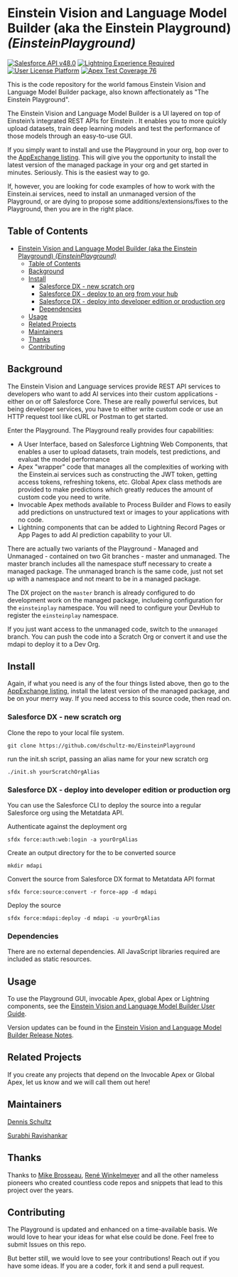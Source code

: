 # Einstein Vision and Language Model Builder (aka the Einstein Playground) *(EinsteinPlayground)*

<!-- 
    This should be identical to the repository name/project name, or a relevant title, with the repo name in the italicized paranthesis. The repo name should be in this title is what I'm gettin at here.
-->

[![Salesforce API v48.0](https://img.shields.io/badge/Salesforce%20API-v48.0-blue.svg)]()
[![Lightning Experience Required](https://img.shields.io/badge/Lightning%20Experience-Required-informational.svg)]()
[![User License Platform](https://img.shields.io/badge/User%20License-Platform-032e61.svg)]()
[![Apex Test Coverage 76](https://img.shields.io/badge/Apex%20Test%20Coverage-76-orange.svg)]()


<!-- 
    Badges
    Salesforce badges
        Salesforce API : Version Number
        Lightning Experience : Required / Not Required (Optional, unless using LWC/Aura)
        User License: Sales / Service / Communities / Platform / None (Optional)
        Apex Code Coverage: % 100 green, >75 orange, <75 red (Required if including Apex)
-->    
This is the code repository for the world famous Einstein Vision and Language Model Builder package, also known affectionately as "The Einstein Playground".  

The Einstein Vision and Language Model Builder is a UI layered on top of Einstein’s integrated REST APIs for Einstein .  It enables you to more quickly upload datasets, train deep learning models and test the performance of those models through an easy-to-use GUI.  

If you simply want to install and use the Playground in your org, bop over to the [AppExchange listing](https://sfdc.co/EinsteinModelBuilder).  This will give you the opportunity to install the latest version of the managed package in your org and get started in minutes.  Seriously.  This is the easiest way to go.

If, however, you are looking for code examples of how to work with the Einstein.ai services, need to install an unmanaged version of the Playground, or are dying to propose some additions/extensions/fixes to the Playground, then you are in the right place.

<!-- Longform description. No title here. The quote I stole to define this from the template is - 
* "This should describe your module in broad terms, generally in just a few paragraphs; more detail of the module's routines or methods, lengthy code examples, or other in-depth material should be given in subsequent sections.
Ideally, someone who's slightly familiar with your module should be able to refresh their memory without hitting "page down". As your reader continues through the document, they should receive a progressively greater amount of knowledge." - Kirrily "Skud" Robert, perlmodstyle
-->

## Table of Contents
- [Einstein Vision and Language Model Builder (aka the Einstein Playground) *(EinsteinPlayground)*](#einstein-vision-and-language-model-builder-aka-the-einstein-playground-einsteinplayground)
	- [Table of Contents](#table-of-contents)
	- [Background](#background)
	- [Install](#install)
		- [Salesforce DX - new scratch org](#salesforce-dx---new-scratch-org)
		- [Salesforce DX - deploy to an org from your hub](#salesforce-dx---deploy-to-an-org-from-your-hub)
		- [Salesforce DX - deploy into developer edition or production org](#salesforce-dx---deploy-into-developer-edition-or-production-org)
		- [Dependencies](#dependencies)
	- [Usage](#usage)
	- [Related Projects](#related-projects)
	- [Maintainers](#maintainers)
	- [Thanks](#thanks)
	- [Contributing](#contributing)
<!-- Optional if doc is less than 100 lines total 
    Link to all sections, start with the next one, don't include anything above. Capture all ## headings, optional to get ### and ####, you do you.
-->

## Background

The Einstein Vision and Language services provide REST API services to developers who want to add AI services into their custom applications - either on or off Salesforce Core.  These are really powerful services, but being developer services, you have to either write custom code or use an HTTP request tool like cURL or Postman to get started.

Enter the Playground.  The Playground really provides four capabilities:
* A User Interface, based on Salesforce Lightning Web Components, that enables a user to upload datasets, train models, test predictions, and evaluat the model performance
* Apex "wrapper" code that manages all the complexities of working with the Einstein.ai services such as constructing the JWT token, getting access tokens, refreshing tokens, etc. Global Apex class methods are provided to make predictions which greatly reduces the amount of custom code you need to write.
* Invocable Apex methods available to Process Builder and Flows to easily add predictions on unstructured text or images to your applications with no code.
* Lightning components that can be added to Lightning Record Pages or App Pages to add AI prediction capability to your UI.

There are actually two variants of the Playground - Managed and Unmanaged - contained on two Git branches - master and unmanaged.  The master branch includes all the namespace stuff necessary to create a managed package.  The unmanaged branch is the same code, just not set up with a namespace and not meant to be in a managed package.  
   
The DX project on the `master` branch is already configured to do development work on the managed package, includeing configuration for the `einsteinplay` namespace.  You will need to configure your DevHub to register the `einsteinplay` namespace.

If you just want access to the unmanaged code, switch to the `unmanaged` branch.  You can push the code into a Scratch Org or convert it and use the mdapi to deploy it to a Dev Org.


## Install

Again, if what you need is any of the four things listed above, then go to the [AppExchange listing](https://sfdc.co/EinsteinModelBuilder), install the latest version of the managed package, and be on your merry way.  If you need access to this source code, then read on.

### Salesforce DX - new scratch org

Clone the repo to your local file system.

```
git clone https://github.com/dschultz-mo/EinsteinPlayground
```

run the init.sh script, passing an alias name for your new scratch org
```
./init.sh yourScratchOrgAlias
```

### Salesforce DX - deploy into developer edition or production org

You can use the Salesforce CLI to deploy the source into a regular Salesforce org using the Metatdata API.

Authenticate against the deployment org
```
sfdx force:auth:web:login -a yourOrgAlias
```

Create an output directory for the to be converted source
```
mkdir mdapi
```

Convert the source from Salesforce DX format to Metatdata API format
```
sfdx force:source:convert -r force-app -d mdapi
```

Deploy the source
```
sfdx force:mdapi:deploy -d mdapi -u yourOrgAlias
```

### Dependencies
There are no external dependencies.  All JavaScript libraries required are included as static resources.

## Usage
To use the Playground GUI, invocable Apex, global Apex or Lightning components, see the [Einstein Vision and Language Model Builder User Guide](http://sfdc.co/EinsteinModelBuilderUsersGuide).

Version updates can be found in the [Einstein Vision and Language Model Builder Release Notes](http://sfdc.co/EinsteinModelBuilderReleaseNotes).

## Related Projects
If you create any projects that depend on the Invocable Apex or Global Apex, let us know and we will call them out here!

## Maintainers
<!--Small list of folk in charge, not everyone involved.-->
[Dennis Schultz](https://github.com/dschultz-mo)

[Surabhi Ravishankar](https://github.com/surabhiiyer)

## Thanks
<!--Don't be a jerk thank those who helped you-->
Thanks to [Mike Brosseau](https://github/mbrosseau), [René Winkelmeyer](https://github.com/muenzpraeger) and all the other nameless pioneers who created countless code repos and snippets that lead to this project over the years.

## Contributing
<!--Give instructions on how to contribute to this repository. Where do I ask questions? Do you accept PRs? What are the requirements to contribute? Don't be a jerk. Use issues if you can.-->
The Playground is updated and enhanced on a time-available basis.  We would love to hear your ideas for what else could be done.  Feel free to submit Issues on this repo.

But better still, we would love to see your contributions!  Reach out if you have some ideas.  If you are a coder, fork it and send a pull request.
